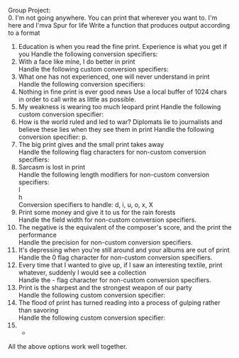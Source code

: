 Group Project:                                                                     
0. I'm not going anywhere. You can print that wherever you want to. I'm here and I'mva Spur for life Write a function that produces output according to a format
1. Education is when you read the fine print. Experience is what you get if you
Handle the following conversion specifiers:
2. With a face like mine, I do better in print                                      
Handle the following custom conversion specifiers:                              
3. What one has not experienced, one will never understand in print             
Handle the following conversion specifiers:                                         
4. Nothing in fine print is ever good news
Use a local buffer of 1024 chars in order to call write as little as possible. 
5. My weakness is wearing too much leopard print
Handle the following custom conversion specifier:                              
6. How is the world ruled and led to war? Diplomats lie to journalists and believe these lies when they see them in print
Handle the following conversion specifier: p.                                  
7. The big print gives and the small print takes away                          
Handle the following flag characters for non-custom conversion specifiers:     
8. Sarcasm is lost in print                                                    
Handle the following length modifiers for non-custom conversion specifiers:     
l                                                                                  
h                                                                                   
Conversion specifiers to handle: d, i, u, o, x, X                               
9. Print some money and give it to us for the rain forests                     
Handle the field width for non-custom conversion specifiers.                        
10. The negative is the equivalent of the composer's score, and the print the performance                                                                       
Handle the precision for non-custom conversion specifiers.                     
11. It's depressing when you're still around and your albums are out of print  
Handle the 0 flag character for non-custom conversion specifiers.              
12. Every time that I wanted to give up, if I saw an interesting textile, print whatever, suddenly I would see a collection                                     
Handle the - flag character for non-custom conversion specifiers.              
13. Print is the sharpest and the strongest weapon of our party                
Handle the following custom conversion specifier:                              
14. The flood of print has turned reading into a process of gulping rather than savoring                                                                        
Handle the following custom conversion specifier:                              
15. *                                                                           
All the above options work well together. 
